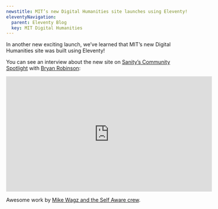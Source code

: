 ```yaml
---
newstitle: MIT’s new Digital Humanities site launches using Eleventy!
eleventyNavigation:
  parent: Eleventy Blog
  key: MIT Digital Humanities
---
```

In another new exciting launch, we’ve learned that MIT’s new Digital Humanities site was built using Eleventy!

You can see an interview about the new site on [Sanity’s Community Spotlight](https://www.sanity.io/blog/community-digest-summer-edition-part-1#the-new-mit-digital-humanities-website-a6af0b533b78) with [Bryan Robinson](https://twitter.com/brob):

<iframe width="560" height="315" src="https://www.youtube-nocookie.com/embed/7U-1WnXpAnc" frameborder="0" allow="accelerometer; autoplay; encrypted-media; gyroscope; picture-in-picture" allowfullscreen></iframe>

Awesome work by [Mike Wagz and the Self Aware crew](https://selfaware.studio/).